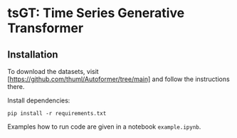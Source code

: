 # tsGT: Time Series Generative Transformer

## Installation

To download the datasets, visit [https://github.com/thuml/Autoformer/tree/main] and follow the instructions there.

Install dependencies:

```
pip install -r requirements.txt
```

Examples how to run code are given in a notebook `example.ipynb`.
